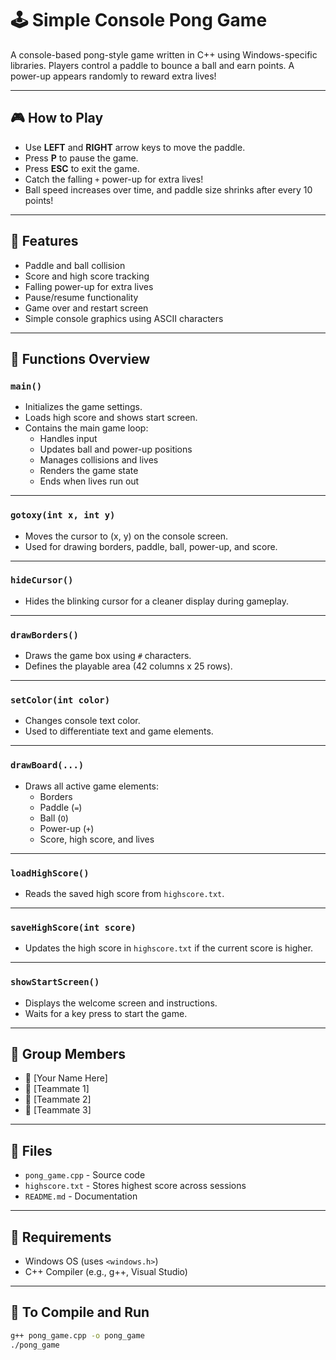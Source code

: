 # 🕹️ Simple Console Pong Game

A console-based pong-style game written in C++ using Windows-specific libraries. Players control a paddle to bounce a ball and earn points. A power-up appears randomly to reward extra lives!

---

## 🎮 How to Play

- Use **LEFT** and **RIGHT** arrow keys to move the paddle.
- Press **P** to pause the game.
- Press **ESC** to exit the game.
- Catch the falling `+` power-up for extra lives!
- Ball speed increases over time, and paddle size shrinks after every 10 points!

---

## 🧠 Features

- Paddle and ball collision
- Score and high score tracking
- Falling power-up for extra lives
- Pause/resume functionality
- Game over and restart screen
- Simple console graphics using ASCII characters

---

## 🧩 Functions Overview

### `main()`
- Initializes the game settings.
- Loads high score and shows start screen.
- Contains the main game loop:
  - Handles input
  - Updates ball and power-up positions
  - Manages collisions and lives
  - Renders the game state
  - Ends when lives run out

---

### `gotoxy(int x, int y)`
- Moves the cursor to (x, y) on the console screen.
- Used for drawing borders, paddle, ball, power-up, and score.

---

### `hideCursor()`
- Hides the blinking cursor for a cleaner display during gameplay.

---

### `drawBorders()`
- Draws the game box using `#` characters.
- Defines the playable area (42 columns x 25 rows).

---

### `setColor(int color)`
- Changes console text color.
- Used to differentiate text and game elements.

---

### `drawBoard(...)`
- Draws all active game elements:
  - Borders
  - Paddle (`=`)
  - Ball (`O`)
  - Power-up (`+`)
  - Score, high score, and lives

---

### `loadHighScore()`
- Reads the saved high score from `highscore.txt`.

---

### `saveHighScore(int score)`
- Updates the high score in `highscore.txt` if the current score is higher.

---

### `showStartScreen()`
- Displays the welcome screen and instructions.
- Waits for a key press to start the game.

---

## 👥 Group Members

- 👤 [Your Name Here]
- 👤 [Teammate 1]
- 👤 [Teammate 2]
- 👤 [Teammate 3]

---

## 📁 Files

- `pong_game.cpp` - Source code
- `highscore.txt` - Stores highest score across sessions
- `README.md` - Documentation

---

## 🧱 Requirements

- Windows OS (uses `<windows.h>`)
- C++ Compiler (e.g., g++, Visual Studio)

---

## 🧪 To Compile and Run

```bash
g++ pong_game.cpp -o pong_game
./pong_game
